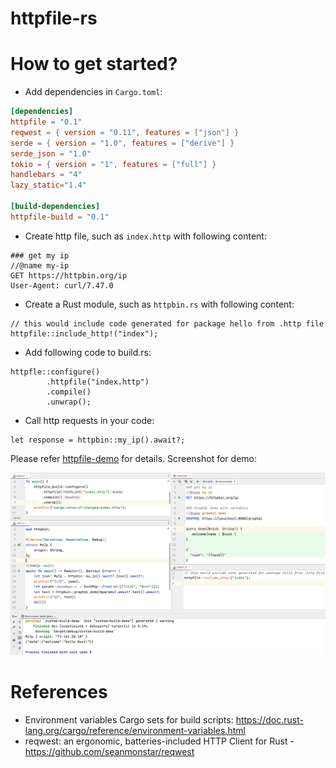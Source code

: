 httpfile-rs
======================

# How to get started?

* Add dependencies in `Cargo.toml`:

```toml
[dependencies]
httpfile = "0.1"
reqwest = { version = "0.11", features = ["json"] }
serde = { version = "1.0", features = ["derive"] }
serde_json = "1.0"
tokio = { version = "1", features = ["full"] }
handlebars = "4"
lazy_static="1.4"

[build-dependencies]
httpfile-build = "0.1"
```

* Create http file, such as `index.http` with following content:

```
### get my ip
//@name my-ip
GET https://httpbin.org/ip
User-Agent: curl/7.47.0
```

* Create a Rust module, such as `httpbin.rs` with following content:

```
// this would include code generated for package hello from .http file
httpfile::include_http!("index");
```

* Add following code to build.rs:

```
httpfle::configure()
        .httpfile("index.http")
        .compile()
        .unwrap();
```

* Call http requests in your code:

```
let response = httpbin::my_ip().await?;
```

Please refer [httpfile-demo](./httpfile-demo) for details. Screenshot for demo:

![httpfile-rs screenshot](./httpfile-rs-screenshot.png)

# References

* Environment variables Cargo sets for build
  scripts: https://doc.rust-lang.org/cargo/reference/environment-variables.html
* reqwest: an ergonomic, batteries-included HTTP Client for Rust - https://github.com/seanmonstar/reqwest
